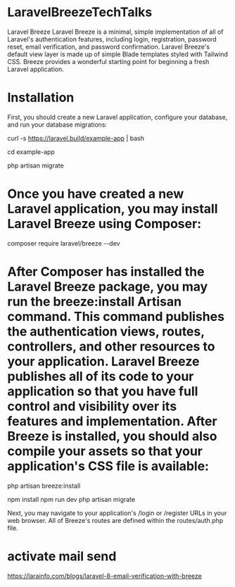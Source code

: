 # LaravelBreezeTechTalks

Laravel Breeze
Laravel Breeze is a minimal, simple implementation of all of Laravel's authentication features, including login, registration, password reset, email verification, and password confirmation. Laravel Breeze's default view layer is made up of simple Blade templates styled with Tailwind CSS. Breeze provides a wonderful starting point for beginning a fresh Laravel application.

# Installation
First, you should create a new Laravel application, configure your database, and run your database migrations:

curl -s https://laravel.build/example-app | bash

cd example-app

php artisan migrate

 # Once you have created a new Laravel application, you may install Laravel Breeze using Composer:

composer require laravel/breeze --dev

# After Composer has installed the Laravel Breeze package, you may run the breeze:install Artisan command. This command publishes the authentication views, routes, controllers, and other resources to your application. Laravel Breeze publishes all of its code to your application so that you have full control and visibility over its features and implementation. After Breeze is installed, you should also compile your assets so that your application's CSS file is available:

php artisan breeze:install

npm install
npm run dev
php artisan migrate

Next, you may navigate to your application's /login or /register URLs in your web browser. All of Breeze's routes are defined within the routes/auth.php file.

# activate mail send

https://larainfo.com/blogs/laravel-8-email-verification-with-breeze

